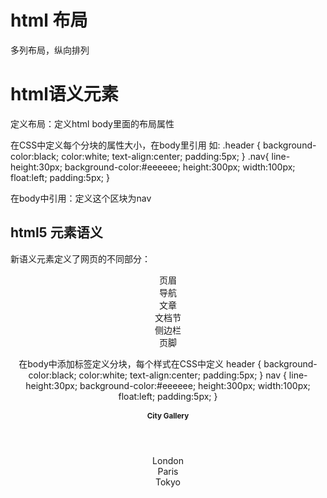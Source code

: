 # html 布局
<div> 多列布局，纵向排列 

# html语义元素 
定义布局：定义html body里面的布局属性 

在CSS中定义每个分块的属性大小，在body里引用
如:
.header {
    background-color:black;
    color:white;
    text-align:center;
    padding:5px;
}
.nav{
    line-height:30px;
    background-color:#eeeeee;
    height:300px;
    width:100px;
    float:left;
    padding:5px; 
}

在body中引用：定义这个区块为nav
<div class="nav">
</div>

## html5 元素语义 
新语义元素定义了网页的不同部分： 
<header>页眉
<nav>导航
<article>文章
<section>文档节
<aside>侧边栏
<footer>页脚

在body中添加标签定义分块，每个样式在CSS中定义
header {
    background-color:black;
    color:white;
    text-align:center;
    padding:5px; 
}
nav {
    line-height:30px;
    background-color:#eeeeee;
    height:300px;
    width:100px;
    float:left;
    padding:5px; 
}

<header>
<h1>City Gallery</h1>
</header>

<nav>
London<br>
Paris<br>
Tokyo<br>
</nav>